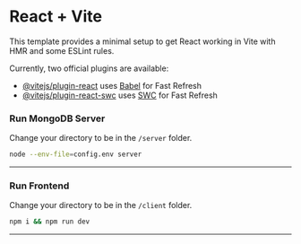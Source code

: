 # React + Vite

This template provides a minimal setup to get React working in Vite with HMR and some ESLint rules.

Currently, two official plugins are available:

- [@vitejs/plugin-react](https://github.com/vitejs/vite-plugin-react/blob/main/packages/plugin-react/README.md) uses [Babel](https://babeljs.io/) for Fast Refresh
- [@vitejs/plugin-react-swc](https://github.com/vitejs/vite-plugin-react-swc) uses [SWC](https://swc.rs/) for Fast Refresh

### Run MongoDB Server
Change your directory to be in the `/server` folder.

```sh
node --env-file=config.env server
```

---

### Run Frontend
Change your directory to be in the `/client` folder.

```sh
npm i && npm run dev
```
---
